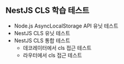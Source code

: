 ## NestJS CLS 학습 테스트

- Node.js AsyncLocalStorage API 유닛 테스트
- NestJS CLS 유닛 테스트
- NestJS CLS 통합 테스트
  - 데코레이터에서 cls 접근 테스트
  - 라우터에서 cls 접근 테스트
